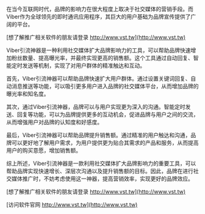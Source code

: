 在当今互联网时代，品牌的影响力在很大程度上取决于社交媒体的营销手段。而Viber作为全球领先的即时通讯应用程序，其巨大的用户基础为品牌宣传提供了广阔的平台。

[想了解推广相关软件的朋友请登录 http://www.vst.tw](http://www.vst.tw)

Viber引流神器是一种利用社交媒体扩大品牌影响力的工具，可以帮助品牌快速增加粉丝数量、提高曝光率，并最终实现更高的销售额。这个工具通过自动回复、智能定时发送等机制，实现了对用户群体的精准触达和互动。

首先，Viber引流神器可以帮助品牌快速扩大用户群体。通过设置关键词回复、自动消息推送等功能，可以吸引更多用户进入品牌的社交媒体平台，从而增加品牌的曝光率和知名度。

其次，通过Viber引流神器，品牌可以与用户实现更为深入的沟通。智能定时发送、回复等功能，可以为品牌提供更多的互动机会，促进品牌与用户之间的交流，从而增强用户对品牌的认知度和好感度。

最后，Viber引流神器可以帮助品牌提升销售额。通过精准的用户触达和沟通，品牌可以更好地了解用户需求，为用户提供更为贴合其需求的产品和服务，从而提高用户的购买意愿，增加销售额。

综上所述，Viber引流神器是一款利用社交媒体扩大品牌影响力的重要工具，可以帮助品牌实现快速增长、深层次沟通以及提升销售额的目标。因此，品牌在进行社交媒体推广时，不妨考虑使用这一神器，提高营销效率，实现更好的品牌效应。

[想了解推广相关软件的朋友请登录 http://www.vst.tw](http://www.vst.tw)


[访问软件官网 http://www.vst.tw](http://www.vst.tw)
